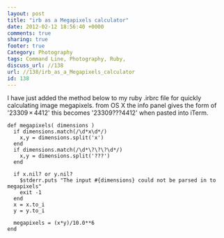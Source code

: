 ```yaml
---
layout: post
title: "irb as a Megapixels calculator"
date: 2012-02-12 18:56:40 +0000 
comments: true
sharing: true
footer: true
Category: Photography
tags: Command Line, Photography, Ruby,
discuss_url: //138
url: //138/irb_as_a_Megapixels_calculator
id: 138
---
```

I have just added the method below to my ruby .irbrc file for quickly calculating image megapixels. from OS X the info panel gives the form of '23309 × 4412' this becomes '23309???4412' when pasted into iTerm.
 
    def megapixels( dimensions )
      if dimensions.match(/\d*x\d*/)
        x,y = dimensions.split('x')
      end
      if dimensions.match(/\d*\?\?\?\d*/)
        x,y = dimensions.split('???')
      end    
    
      if x.nil? or y.nil? 
        $stderr.puts "The input #{dimensions} could not be parsed in to megapixels"
        exit -1
      end
      x = x.to_i
      y = y.to_i
    
      megapixels = (x*y)/10.0**6
    end
